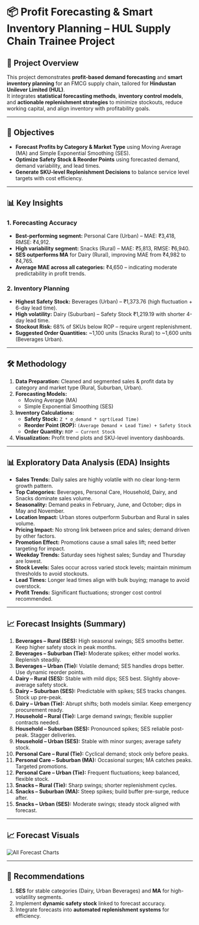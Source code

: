 # 📦 Profit Forecasting & Smart Inventory Planning – HUL Supply Chain Trainee Project

## 📝 Project Overview
This project demonstrates **profit-based demand forecasting** and **smart inventory planning** for an FMCG supply chain, tailored for **Hindustan Unilever Limited (HUL)**.  
It integrates **statistical forecasting methods**, **inventory control models**, and **actionable replenishment strategies** to minimize stockouts, reduce working capital, and align inventory with profitability goals.

---

## 🎯 Objectives
- **Forecast Profits by Category & Market Type** using Moving Average (MA) and Simple Exponential Smoothing (SES).
- **Optimize Safety Stock & Reorder Points** using forecasted demand, demand variability, and lead times.
- **Generate SKU-level Replenishment Decisions** to balance service level targets with cost efficiency.

---

## 📊 Key Insights

### **1. Forecasting Accuracy**
- **Best-performing segment:** Personal Care (Urban) – MAE: ₹3,418, RMSE: ₹4,912.
- **High variability segment:** Snacks (Rural) – MAE: ₹5,813, RMSE: ₹6,940.
- **SES outperforms MA** for Dairy (Rural), improving MAE from ₹4,982 to ₹4,765.
- **Average MAE across all categories:** ₹4,650 – indicating moderate predictability in profit trends.

### **2. Inventory Planning**
- **Highest Safety Stock:** Beverages (Urban) – ₹1,373.76 (high fluctuation + 6-day lead time).
- **High volatility:** Dairy (Suburban) – Safety Stock ₹1,219.19 with shorter 4-day lead time.
- **Stockout Risk:** 68% of SKUs below ROP – require urgent replenishment.
- **Suggested Order Quantities:** ~1,100 units (Snacks Rural) to ~1,600 units (Beverages Urban).

---

## 🛠️ Methodology
1. **Data Preparation:** Cleaned and segmented sales & profit data by category and market type (Rural, Suburban, Urban).
2. **Forecasting Models:**
   - Moving Average (MA)
   - Simple Exponential Smoothing (SES)
3. **Inventory Calculations:**
   - **Safety Stock:** `Z * σ_demand * sqrt(Lead Time)`
   - **Reorder Point (ROP):** `(Average Demand × Lead Time) + Safety Stock`
   - **Order Quantity:** `ROP – Current Stock`
4. **Visualization:** Profit trend plots and SKU-level inventory dashboards.

---
## 📊 Exploratory Data Analysis (EDA) Insights

- **Sales Trends:** Daily sales are highly volatile with no clear long-term growth pattern.  
- **Top Categories:** Beverages, Personal Care, Household, Dairy, and Snacks dominate sales volume.  
- **Seasonality:** Demand peaks in February, June, and October; dips in May and November.  
- **Location Impact:** Urban stores outperform Suburban and Rural in sales volume.  
- **Pricing Impact:** No strong link between price and sales; demand driven by other factors.  
- **Promotion Effect:** Promotions cause a small sales lift; need better targeting for impact.  
- **Weekday Trends:** Saturday sees highest sales; Sunday and Thursday are lowest.  
- **Stock Levels:** Sales occur across varied stock levels; maintain minimum thresholds to avoid stockouts.  
- **Lead Times:** Longer lead times align with bulk buying; manage to avoid overstock.  
- **Profit Trends:** Significant fluctuations; stronger cost control recommended.  

---

## 📈 Forecast Insights (Summary)

1. **Beverages – Rural (SES):** High seasonal swings; SES smooths better. Keep higher safety stock in peak months.  
2. **Beverages – Suburban (Tie):** Moderate spikes; either model works. Replenish steadily.  
3. **Beverages – Urban (Tie):** Volatile demand; SES handles drops better. Use dynamic reorder points.  
4. **Dairy – Rural (SES):** Stable with mild dips; SES best. Slightly above-average safety stock.  
5. **Dairy – Suburban (SES):** Predictable with spikes; SES tracks changes. Stock up pre-peak.  
6. **Dairy – Urban (Tie):** Abrupt shifts; both models similar. Keep emergency procurement ready.  
7. **Household – Rural (Tie):** Large demand swings; flexible supplier contracts needed.  
8. **Household – Suburban (SES):** Pronounced spikes; SES reliable post-peak. Stagger deliveries.  
9. **Household – Urban (SES):** Stable with minor surges; average safety stock.  
10. **Personal Care – Rural (Tie):** Cyclical demand; stock only before peaks.  
11. **Personal Care – Suburban (MA):** Occasional surges; MA catches peaks. Targeted promotions.  
12. **Personal Care – Urban (Tie):** Frequent fluctuations; keep balanced, flexible stock.  
13. **Snacks – Rural (Tie):** Sharp swings; shorter replenishment cycles.  
14. **Snacks – Suburban (MA):** Steep spikes; build buffer pre-surge, reduce after.  
15. **Snacks – Urban (SES):** Moderate swings; steady stock aligned with forecast.
---

## 📈 Forecast Visuals
![All Forecast Charts]()


---
## 📌 Recommendations
 
1. **SES** for stable categories (Dairy, Urban Beverages) and **MA** for high-volatility segments.  
2. Implement **dynamic safety stock** linked to forecast accuracy.  
3. Integrate forecasts into **automated replenishment systems** for efficiency.

